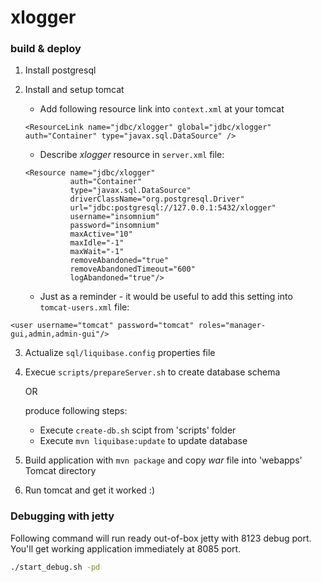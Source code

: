 # xlogger

### build & deploy
1. Install postgresql
2. Install and setup tomcat
    -  Add following resource link into ```context.xml``` at your tomcat
   
    ```
    <ResourceLink name="jdbc/xlogger" global="jdbc/xlogger" auth="Container" type="javax.sql.DataSource" />
    ``` 
    - Describe _xlogger_ resource in ```server.xml``` file:
    ```
    <Resource name="jdbc/xlogger"
              auth="Container"
              type="javax.sql.DataSource"
              driverClassName="org.postgresql.Driver"
              url="jdbc:postgresql://127.0.0.1:5432/xlogger"
              username="insomnium"
              password="insomnium"
              maxActive="10"
              maxIdle="-1"
              maxWait="-1"
              removeAbandoned="true"
              removeAbandonedTimeout="600"
              logAbandoned="true"/>
    ```

    - Just as a reminder - it would be useful to add this setting into ```tomcat-users.xml``` file:

```
<user username="tomcat" password="tomcat" roles="manager-gui,admin,admin-gui"/>
```
3. Actualize ```sql/liquibase.config``` properties file

4. Execue ```scripts/prepareServer.sh``` to create database schema

    OR

    produce following steps:
    - Execute ```create-db.sh``` scipt from 'scripts' folder
    - Execute ```mvn liquibase:update``` to update database
5. Build application with ```mvn package``` and copy *war* file into 'webapps' Tomcat directory
6. Run tomcat and get it worked :)

### Debugging with jetty

Following command will run ready out-of-box jetty with 8123 debug port. You'll get working application immediately at 8085 port.
```sh
./start_debug.sh -pd